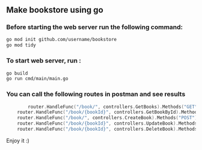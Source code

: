 #
#
#
##  Make bookstore using go

### Before starting the web server run the following command:
```sh
go mod init github.com/username/bookstore
go mod tidy
```

### To start web server, run :
```sh
go build
go run cmd/main/main.go 
```

### You can call the following routes in postman and see results 

```go
    	router.HandleFunc("/book/", controllers.GetBooks).Methods("GET")
	router.HandleFunc("/book/{bookId}", controllers.GetBookById).Methods("GET")
	router.HandleFunc("/book/", controllers.CreateBook).Methods("POST")
	router.HandleFunc("/book/{bookId}", controllers.UpdateBook).Methods("PUT")
	router.HandleFunc("/book/{bookId}", controllers.DeleteBook).Methods("DELETE")
```

Enjoy it :)
